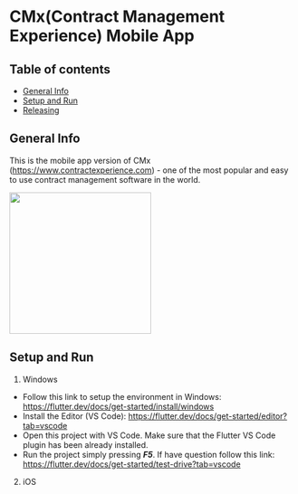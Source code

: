# CMx(Contract Management Experience) Mobile App

## Table of contents
* [General Info](##General-Info)
* [Setup and Run](##Setup-and-Run)
* [Releasing](##Releasing)

## General Info
  This is the mobile app version of CMx (https://www.contractexperience.com) - one of the most popular and easy to use contract management software in the world.
  
  <img src='https://github.com/sysintellects/cmx-mobile/blob/master/assets/img/Preview.png' width='250'>
  
## Setup and Run
1. Windows
  - Follow this link to setup the environment in Windows: https://flutter.dev/docs/get-started/install/windows
  - Install the Editor (VS Code): https://flutter.dev/docs/get-started/editor?tab=vscode
  - Open this project with VS Code. Make sure that the Flutter VS Code plugin has been already installed. 
  - Run the project simply pressing ***F5***. If have question follow this link: https://flutter.dev/docs/get-started/test-drive?tab=vscode
2. iOS
